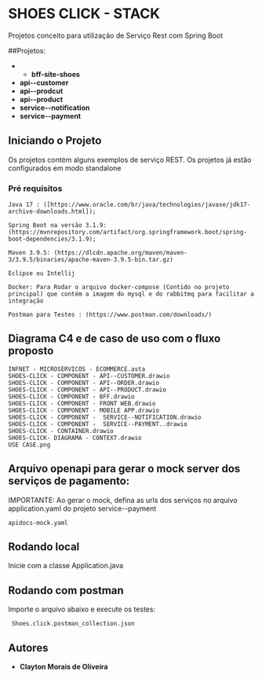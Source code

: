 # SHOES CLICK - STACK

Projetos conceito para utilização de Serviço Rest com Spring Boot

##Projetos:
* * **bff-site-shoes**
* **api--customer**
* **api--prodcut**
* **api--product**
* **service--notification**
* **service--payment**

## Iniciando o Projeto

Os projetos contém alguns exemplos de serviço REST. Os projetos já estão configurados em modo standalone

### Pré requisitos

```
Java 17 : ([https://www.oracle.com/br/java/technologies/javase/jdk17-archive-downloads.html]);

Spring Boot na versão 3.1.9:  (https://mvnrepository.com/artifact/org.springframework.boot/spring-boot-dependencies/3.1.9);

Maven 3.9.5: (https://dlcdn.apache.org/maven/maven-3/3.9.5/binaries/apache-maven-3.9.5-bin.tar.gz)

Eclipse ou Intellij

Docker: Para Rodar o arquivo docker-compose (Contido no projeto principal) que contém a imagem do mysql e do rabbitmq para facilitar a integração

Postman para Testes : (https://www.postman.com/downloads/)
```

## Diagrama C4 e de caso de uso com o fluxo proposto
```
INFNET - MICROSERVICOS - ECOMMERCE.asta
SHOES-CLICK - COMPONENT - API--CUSTOMER.drawio
SHOES-CLICK - COMPONENT - API--ORDER.drawio
SHOES-CLICK - COMPONENT - API--PRODUCT.drawio
SHOES-CLICK - COMPONENT - BFF.drawio
SHOES-CLICK - COMPONENT - FRONT WEB.drawio
SHOES-CLICK - COMPONENT - MOBILE APP.drawio
SHOES-CLICK - COMPONENT -  SERVICE--NOTIFICATION.drawio
SHOES-CLICK - COMPONENT -  SERVICE--PAYMENT..drawio
SHOES-CLICK - CONTAINER.drawio
SHOES-CLICK- DIAGRAMA - CONTEXT.drawio
USE CASE.png
```


## Arquivo openapi para gerar o mock server dos serviços de pagamento:
   IMPORTANTE: Ao gerar o mock, defina as urls dos serviços no 
   arquivo application.yaml do projeto service--payment

```
apidocs-mock.yaml
```

## Rodando local

Inicie com a classe Application.java


## Rodando com postman

Importe o arquivo abaixo e execute os testes:

```
 Shoes.click.postman_collection.json
```

## Autores

* **Clayton Morais de Oliveira**
